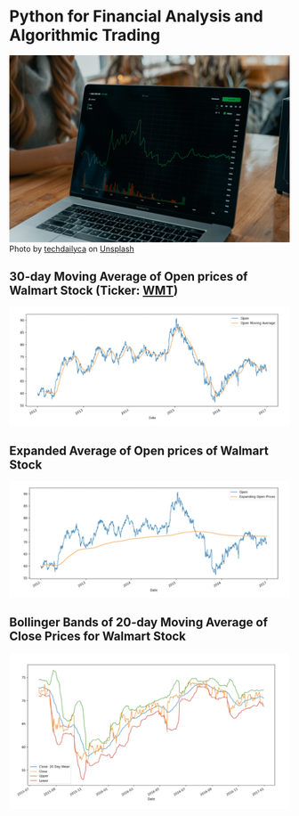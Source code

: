 # Python for Financial Analysis and Algorithmic Trading

![Unsplash](images/cover.jpg)
Photo by [techdailyca](https://unsplash.com/@techdailyca) on [Unsplash](https://unsplash.com/)

## 30-day Moving Average of Open prices of Walmart Stock (Ticker: [WMT](https://www.google.com/finance/quote/WMT:NYSE?sa=X&ved=2ahUKEwi1-drU-7vwAhWL_J4KHfCYATQQ3ecFMAB6BAgdEBo))
![Moving](images/moving%20average%20plot.png)

## Expanded Average of Open prices of Walmart Stock
![Expanding](images/expanding%20plot.png)

## Bollinger Bands of 20-day Moving Average of Close Prices for Walmart Stock
![Bollinger Bands](images/bollinger%20bands.png)

